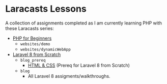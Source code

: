 # Laracasts Lessons

A collection of assignments completed as I am currently learning PHP with these Laracasts series:
- [PHP for Beginners](https://laracasts.com/series/php-for-beginners-2023-edition)
  -  `websites/demo`
  -  `websites/dynamicWebApp`
- [Laravel 8 from Scratch](https://laracasts.com/series/laravel-8-from-scratch)
  - `blog_prereq`
    - [HTML & CSS](https://laracasts.com/series/html-and-css-workshop) (Prereq for Laravel 8 from Scratch)
  -  `blog`
     - All Laravel 8 assigments/walkthroughs.
